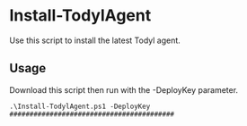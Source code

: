 # Install-TodylAgent
Use this script to install the latest Todyl agent.

## Usage
Download this script then run with the -DeployKey parameter.

`.\Install-TodylAgent.ps1 -DeployKey ######################################### `
